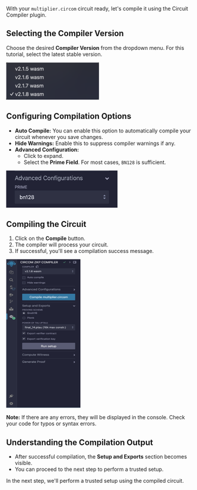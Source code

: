 
With your `multiplier.circom` circuit ready, let's compile it using the Circuit Compiler plugin.

## Selecting the Compiler Version

Choose the desired **Compiler Version** from the dropdown menu. For this tutorial, select the latest stable version.

<img src="https://raw.githubusercontent.com/ethereum/remix-workshops/master/CircomIntro/step-4/images/select_compiler_version.png" alt="select-compiler-version" width=250 height=100>

## Configuring Compilation Options

- **Auto Compile:** You can enable this option to automatically compile your circuit whenever you save changes.
- **Hide Warnings:** Enable this to suppress compiler warnings if any.
- **Advanced Configuration:**
  - Click to expand.
  - Select the **Prime Field**. For most cases, `BN128` is sufficient.

<img src="https://raw.githubusercontent.com/ethereum/remix-workshops/master/CircomIntro/step-4/images/advanced_configuration.png" alt="advanced-configuration" width=300 height=100>

## Compiling the Circuit

1. Click on the **Compile** button.
2. The compiler will process your circuit.
3. If successful, you'll see a compilation success message.

<img src="https://raw.githubusercontent.com/ethereum/remix-workshops/master/CircomIntro/step-4/images/compilation_success.png" alt="compilation-success" width=200 height=400>

**Note:** If there are any errors, they will be displayed in the console. Check your code for typos or syntax errors.

## Understanding the Compilation Output

- After successful compilation, the **Setup and Exports** section becomes visible.
- You can proceed to the next step to perform a trusted setup.

In the next step, we'll perform a trusted setup using the compiled circuit.
